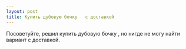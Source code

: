 ```yaml
---
layout: post 
title: Купить дубовую бочку   с доставкой 
--- 
```

Посоветуйте, решил купить дубовую бочку   , но нигде не могу найти вариант с доставкой.